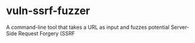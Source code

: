 # vuln-ssrf-fuzzer
A command-line tool that takes a URL as input and fuzzes potential Server-Side Request Forgery (SSRF
